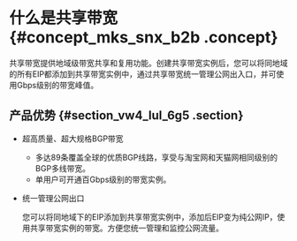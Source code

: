 # 什么是共享带宽 {#concept_mks_snx_b2b .concept}

共享带宽提供地域级带宽共享和复用功能。创建共享带宽实例后，您可以将同地域的所有EIP都添加到共享带宽实例中，通过共享带宽统一管理公网出入口，并可使用Gbps级别的带宽峰值。

## 产品优势 {#section_vw4_lul_6g5 .section}

-   超高质量、超大规格BGP带宽
    -   多达89条覆盖全球的优质BGP线路，享受与淘宝网和天猫网相同级别的BGP多线带宽。
    -   单用户可开通百Gbps级别的带宽实例。
-   统一管理公网出口

    您可以将同地域下的EIP添加到共享带宽实例中，添加后EIP变为纯公网IP，使用共享带宽实例的带宽。方便您统一管理和监控公网流量。


